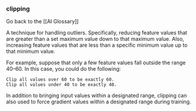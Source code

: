 ### clipping

Go back to the [[AI Glossary]]


A technique for handling outliers. Specifically, reducing feature values that are greater than a set maximum value down to that maximum value. Also, increasing feature values that are less than a specific minimum value up to that minimum value.

For example, suppose that only a few feature values fall outside the range 40–60. In this case, you could do the following:

    Clip all values over 60 to be exactly 60.
    Clip all values under 40 to be exactly 40.

In addition to bringing input values within a designated range, clipping can also used to force gradient values within a designated range during training.

